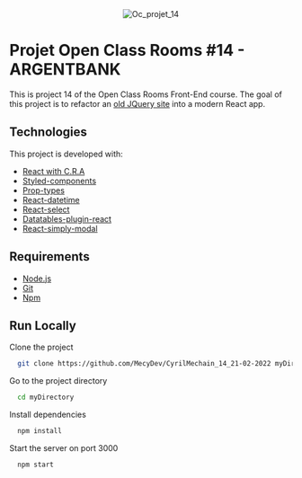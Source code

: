 <div align="center" id="top"> 
  <img src="https://user-images.githubusercontent.com/29403923/163836842-7c57179b-19be-467c-869b-c3cc81c2a18a.png" alt="Oc_projet_14" />
</div>

# Projet Open Class Rooms #14 - ARGENTBANK

This is project 14 of the Open Class Rooms Front-End course. The goal of this project is to refactor an [old JQuery site](https://github.com/OpenClassrooms-Student-Center/P12_Front-end) into a modern React app.

## Technologies

This project is developed with:

- [React with C.R.A](https://pt-br.reactjs.org/)
- [Styled-components](https://styled-components.com/)
- [Prop-types](https://www.npmjs.com/package/prop-types)
- [React-datetime](https://www.npmjs.com/package/react-datetime)
- [React-select](https://react-select.com/home)
- [Datatables-plugin-react](https://www.npmjs.com/package/datatables-plugin-react/v/1.8.1)
- [React-simply-modal](https://www.npmjs.com/package/react-simply-modal)

## Requirements

- [Node.js](https://nodejs.org/en/)
- [Git](https://git-scm.com/)
- [Npm](https://www.npmjs.com/)

## Run Locally

Clone the project

```bash
  git clone https://github.com/MecyDev/CyrilMechain_14_21-02-2022 myDirectory
```

Go to the project directory

```bash
  cd myDirectory
```

Install dependencies

```bash
  npm install
```

Start the server on port 3000

```bash
  npm start
```
